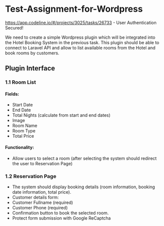 # Test-Assignment-for-Wordpress
https://app.codeline.io/#/projects/3025/tasks/26733 - User Authentication Secured!

We need to create a simple Wordpress plugin which will be integrated into the Hotel Booking System in the previous task. 
This plugin should be able to connect to Laravel API and allow to list available rooms from the Hotel and book rooms by customers.

## Plugin Interface

### 1.1 Room List
#### Fields:
- Start Date
- End Date
- Total Nights (calculate from start and end dates)
- Image
- Room Name
- Room Type
- Total Price

#### Functionality:
- Allow users to select a room (after selecting the system should redirect the user to Reservation Page)

### 1.2 Reservation Page
- The system should display booking details (room information, booking date information, total price). 
- Customer details form:
- Customer Fullname (required)
- Customer Phone (required)
- Confirmation button to book the selected room.
- Protect form submission with Google ReCaptcha
